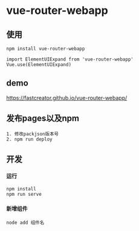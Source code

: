 # vue-router-webapp
## 使用
```
npm install vue-router-webapp

import ElementUIExpand from 'vue-router-webapp'
Vue.use(ElementUIExpand)
```
## demo
https://fastcreator.github.io/vue-router-webapp/

## 发布pages以及npm
```
1. 修改packjson版本号
2. npm run deploy
```

## 开发
#### 运行
```
npm install
npm run serve
```
#### 新增组件
```
node add 组件名
```
